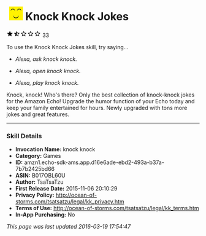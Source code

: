 # &nbsp;<img src="app_icon" alt="Knock Knock Jokes icon" width="36"> Knock Knock Jokes
![1.4 stars](../../../images/ic_star_black_18dp_1x.png)![1.4 stars](../../../images/ic_star_half_black_18dp_1x.png)![1.4 stars](../../../images/ic_star_border_black_18dp_1x.png)![1.4 stars](../../../images/ic_star_border_black_18dp_1x.png)![1.4 stars](../../../images/ic_star_border_black_18dp_1x.png) 33

To use the Knock Knock Jokes skill, try saying...

* *Alexa, ask knock knock.*

* *Alexa, open knock knock.*

* *Alexa, play knock knock.*

Knock, knock! Who's there? Only the best collection of knock-knock jokes for the Amazon Echo! Upgrade the humor function of your Echo today and keep your family entertained for hours. Newly upgraded with tons more jokes and great features.

***

### Skill Details

* **Invocation Name:** knock knock
* **Category:** Games
* **ID:** amzn1.echo-sdk-ams.app.d16e6ade-ebd2-493a-b37a-7b7b2425bd66
* **ASIN:** B017OBL60U
* **Author:** TsaTsaTzu
* **First Release Date:** 2015-11-06 20:10:29
* **Privacy Policy:** http://ocean-of-storms.com/tsatsatzu/legal/kk_privacy.htm
* **Terms of Use:** http://ocean-of-storms.com/tsatsatzu/legal/kk_terms.htm
* **In-App Purchasing:** No

*This page was last updated 2016-03-19 17:54:47*
